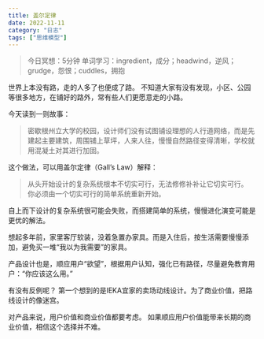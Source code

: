 ```yaml
---
title: 盖尔定律
date: 2022-11-11
category: "日志"
tags: ["思维模型"]
---
```

> 今日冥想：5分钟
> 单词学习：ingredient，成分；headwind，逆风；grudge，怨恨；cuddles，拥抱

世界上本没有路，走的人多了也便成了路。
不知道大家有没有发现，小区、公园等很多地方，在铺好的路外，常有些人们更愿意走的小路。

今天读到一则故事：
> 密歇根州立大学的校园，设计师们没有试图铺设理想的人行道网络，而是先建起主要建筑，周围铺上草坪，人来人往，慢慢自然路径变得清晰，学校就用混凝土对其进行加固。

这个做法，可以用盖尔定律（Gall’s Law）解释：
> 从头开始设计的复杂系统根本不切实可行，无法修修补补让它切实可行。 你必须由一个切实可行的简单系统重新开始。 

自上而下设计的复杂系统很可能会失败，而搭建简单的系统，慢慢进化演变可能是更优的解法。

想起多年前，家里客厅软装，没着急置办家具。而是入住后，按生活需要慢慢添加，避免买一堆“我以为我需要”的家具。

产品设计也是，顺应用户“欲望”，根据用户认知，强化已有路径，尽量避免教育用户：“你应该这么用。”

有没有反例呢？
第一个想到的是IEKA宜家的卖场动线设计。为了商业价值，把路线设计的像迷宫。

对产品来说，用户价值和商业价值都要考虑。
如果顺应用户价值能带来长期的商业价值，相信这个选择并不难。